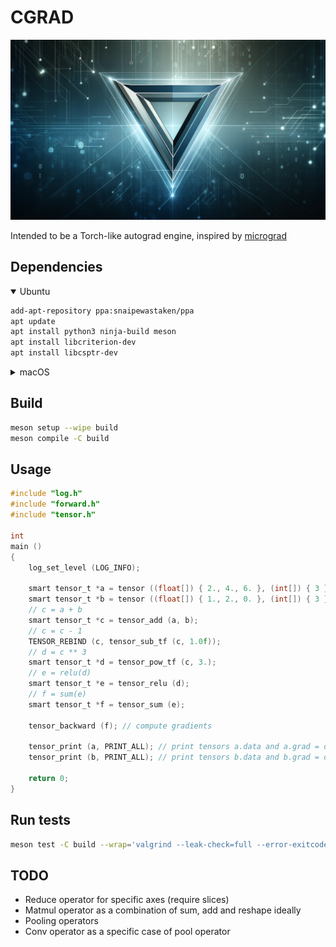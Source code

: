 # CGRAD
![logo](docs/logo.png)

Intended to be a Torch-like autograd engine, inspired by [micrograd](https://github.com/karpathy/micrograd/tree/master)

## Dependencies
<details open>
    <summary>Ubuntu</summary>

```bash
add-apt-repository ppa:snaipewastaken/ppa
apt update
apt install python3 ninja-build meson
apt install libcriterion-dev
apt install libcsptr-dev
```

</details>

<details>
    <summary>macOS</summary>

```bash
brew install meson
brew install criterion
brew install libcsptr
export LDFLAGS="-L/opt/homebrew/opt/criterion/lib -L/opt/homebrew/opt/libcsptr/lib"
export CPPFLAGS="-I/opt/homebrew/opt/criterion/include -I/opt/homebrew/opt/libcsptr/include"
```

</details>

## Build
```bash
meson setup --wipe build
meson compile -C build
```

## Usage
```C
#include "log.h"
#include "forward.h"
#include "tensor.h"

int
main ()
{
    log_set_level (LOG_INFO);

    smart tensor_t *a = tensor ((float[]) { 2., 4., 6. }, (int[]) { 3 }, 1, true);
    smart tensor_t *b = tensor ((float[]) { 1., 2., 0. }, (int[]) { 3 }, 1, true);
    // c = a + b
    smart tensor_t *c = tensor_add (a, b);
    // c = c - 1
    TENSOR_REBIND (c, tensor_sub_tf (c, 1.0f));
    // d = c ** 3
    smart tensor_t *d = tensor_pow_tf (c, 3.);
    // e = relu(d)
    smart tensor_t *e = tensor_relu (d);
    // f = sum(e)
    smart tensor_t *f = tensor_sum (e);

    tensor_backward (f); // compute gradients

    tensor_print (a, PRINT_ALL); // print tensors a.data and a.grad = d(f)/d(a)
    tensor_print (b, PRINT_ALL); // print tensors b.data and b.grad = d(f)/d(b)

    return 0;
}
```

## Run tests
```bash
meson test -C build --wrap='valgrind --leak-check=full --error-exitcode=1' --verbose
```

## TODO
- Reduce operator for specific axes (require slices)
- Matmul operator as a combination of sum, add and reshape ideally
- Pooling operators
- Conv operator as a specific case of pool operator
